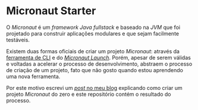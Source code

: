 # Micronaut Starter

O _Micronaut_ é um _framework Java fullstack_ e baseado na _JVM_ que foi projetado para construir aplicações modulares e que sejam facilmente testáveis.

Existem duas formas oficiais de criar um projeto _Micronaut_: através da [ferramenta de CLI](https://docs.micronaut.io/latest/guide/#buildCLI) e do [_Micronaut Launch_](https://micronaut.io/launch/). Porém, apesar de serem válidas e voltadas a acelerar o processo de desenvolvimento, abstraem o processo de criação de um projeto, fato que não gosto quando estou aprendendo uma nova ferramenta.

Por este motivo escrevi um [_post_ no meu blog]() explicando como criar um projeto _Micronaut_ do zero e este repositório contém o resultado do processo.